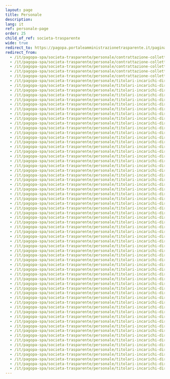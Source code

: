 ```yaml
---
layout: page
title: Personale
description: 
lang: it
ref: personale-page
order: 25
child_of_ref: societa-trasparente
wide: true
redirect_to: https://pagopa.portaleamministrazionetrasparente.it/pagina713_personale.html
redirect_from: 
  - /it/pagopa-spa/societa-trasparente/personale/contrattazione-collettiva/
  - /it/pagopa-spa/societa-trasparente/personale/contrattazione-collettiva/ccnl-dirigenti-rinnovo.pdf
  - /it/pagopa-spa/societa-trasparente/personale/contrattazione-collettiva/ccnl-dirigenti.pdf
  - /it/pagopa-spa/societa-trasparente/personale/contrattazione-collettiva/ccnl-quadri-impiegati-accordo-aumento.pdf
  - /it/pagopa-spa/societa-trasparente/personale/contrattazione-collettiva/ccnl-quadri-impiegati.pdf
  - /it/pagopa-spa/societa-trasparente/personale/titolari-incarichi-dirigenziali/
  - /it/pagopa-spa/societa-trasparente/personale/titolari-incarichi-dirigenziali/caligiuri/
  - /it/pagopa-spa/societa-trasparente/personale/titolari-incarichi-dirigenziali/caligiuri/art-14.pdf
  - /it/pagopa-spa/societa-trasparente/personale/titolari-incarichi-dirigenziali/caligiuri/art-20.pdf
  - /it/pagopa-spa/societa-trasparente/personale/titolari-incarichi-dirigenziali/caligiuri/compenso.pdf
  - /it/pagopa-spa/societa-trasparente/personale/titolari-incarichi-dirigenziali/caligiuri/curriculum.pdf
  - /it/pagopa-spa/societa-trasparente/personale/titolari-incarichi-dirigenziali/calvaresi/
  - /it/pagopa-spa/societa-trasparente/personale/titolari-incarichi-dirigenziali/calvaresi/art-14.pdf
  - /it/pagopa-spa/societa-trasparente/personale/titolari-incarichi-dirigenziali/calvaresi/art-20.pdf
  - /it/pagopa-spa/societa-trasparente/personale/titolari-incarichi-dirigenziali/calvaresi/compenso.pdf
  - /it/pagopa-spa/societa-trasparente/personale/titolari-incarichi-dirigenziali/calvaresi/curriculum.pdf
  - /it/pagopa-spa/societa-trasparente/personale/titolari-incarichi-dirigenziali/colonna/
  - /it/pagopa-spa/societa-trasparente/personale/titolari-incarichi-dirigenziali/colonna/art-14.pdf
  - /it/pagopa-spa/societa-trasparente/personale/titolari-incarichi-dirigenziali/colonna/art-20.pdf
  - /it/pagopa-spa/societa-trasparente/personale/titolari-incarichi-dirigenziali/colonna/compenso.pdf
  - /it/pagopa-spa/societa-trasparente/personale/titolari-incarichi-dirigenziali/colonna/curriculum.pdf
  - /it/pagopa-spa/societa-trasparente/personale/titolari-incarichi-dirigenziali/de-santi/
  - /it/pagopa-spa/societa-trasparente/personale/titolari-incarichi-dirigenziali/de-santi/art-14.pdf
  - /it/pagopa-spa/societa-trasparente/personale/titolari-incarichi-dirigenziali/de-santi/art-20.pdf
  - /it/pagopa-spa/societa-trasparente/personale/titolari-incarichi-dirigenziali/de-santi/compenso.pdf
  - /it/pagopa-spa/societa-trasparente/personale/titolari-incarichi-dirigenziali/de-santi/curriculum.pdf
  - /it/pagopa-spa/societa-trasparente/personale/titolari-incarichi-dirigenziali/fatarella/
  - /it/pagopa-spa/societa-trasparente/personale/titolari-incarichi-dirigenziali/fatarella/art-14.pdf
  - /it/pagopa-spa/societa-trasparente/personale/titolari-incarichi-dirigenziali/fatarella/art-20.pdf
  - /it/pagopa-spa/societa-trasparente/personale/titolari-incarichi-dirigenziali/fatarella/curriculum.pdf
  - /it/pagopa-spa/societa-trasparente/personale/titolari-incarichi-dirigenziali/feroldi/
  - /it/pagopa-spa/societa-trasparente/personale/titolari-incarichi-dirigenziali/feroldi/art-14.pdf
  - /it/pagopa-spa/societa-trasparente/personale/titolari-incarichi-dirigenziali/feroldi/art-20.pdf
  - /it/pagopa-spa/societa-trasparente/personale/titolari-incarichi-dirigenziali/feroldi/compenso.pdf
  - /it/pagopa-spa/societa-trasparente/personale/titolari-incarichi-dirigenziali/feroldi/curriculum.pdf
  - /it/pagopa-spa/societa-trasparente/personale/titolari-incarichi-dirigenziali/feroldi/emolumenti-2019.pdf
  - /it/pagopa-spa/societa-trasparente/personale/titolari-incarichi-dirigenziali/fornaro/
  - /it/pagopa-spa/societa-trasparente/personale/titolari-incarichi-dirigenziali/fornaro/art-14.pdf
  - /it/pagopa-spa/societa-trasparente/personale/titolari-incarichi-dirigenziali/fornaro/art-20.pdf
  - /it/pagopa-spa/societa-trasparente/personale/titolari-incarichi-dirigenziali/fornaro/compenso.pdf
  - /it/pagopa-spa/societa-trasparente/personale/titolari-incarichi-dirigenziali/fornaro/curriculum.pdf
  - /it/pagopa-spa/societa-trasparente/personale/titolari-incarichi-dirigenziali/fornaro/viaggi-missioni.pdf
  - /it/pagopa-spa/societa-trasparente/personale/titolari-incarichi-dirigenziali/gambardella/
  - /it/pagopa-spa/societa-trasparente/personale/titolari-incarichi-dirigenziali/gambardella/art-14.pdf
  - /it/pagopa-spa/societa-trasparente/personale/titolari-incarichi-dirigenziali/gambardella/art-20.pdf
  - /it/pagopa-spa/societa-trasparente/personale/titolari-incarichi-dirigenziali/gambardella/compenso.pdf
  - /it/pagopa-spa/societa-trasparente/personale/titolari-incarichi-dirigenziali/gambardella/curriculum.pdf
  - /it/pagopa-spa/societa-trasparente/personale/titolari-incarichi-dirigenziali/lucibello/
  - /it/pagopa-spa/societa-trasparente/personale/titolari-incarichi-dirigenziali/lucibello/art-14.pdf
  - /it/pagopa-spa/societa-trasparente/personale/titolari-incarichi-dirigenziali/lucibello/art-20.pdf
  - /it/pagopa-spa/societa-trasparente/personale/titolari-incarichi-dirigenziali/lucibello/compenso.pdf
  - /it/pagopa-spa/societa-trasparente/personale/titolari-incarichi-dirigenziali/lucibello/curriculum.pdf
  - /it/pagopa-spa/societa-trasparente/personale/titolari-incarichi-dirigenziali/menotti/
  - /it/pagopa-spa/societa-trasparente/personale/titolari-incarichi-dirigenziali/menotti/art-14.pdf
  - /it/pagopa-spa/societa-trasparente/personale/titolari-incarichi-dirigenziali/menotti/art-20.pdf
  - /it/pagopa-spa/societa-trasparente/personale/titolari-incarichi-dirigenziali/menotti/compenso.pdf
  - /it/pagopa-spa/societa-trasparente/personale/titolari-incarichi-dirigenziali/menotti/curriculum.pdf
  - /it/pagopa-spa/societa-trasparente/personale/titolari-incarichi-dirigenziali/quaglia/
  - /it/pagopa-spa/societa-trasparente/personale/titolari-incarichi-dirigenziali/quaglia/art-14.pdf
  - /it/pagopa-spa/societa-trasparente/personale/titolari-incarichi-dirigenziali/quaglia/art-20.pdf
  - /it/pagopa-spa/societa-trasparente/personale/titolari-incarichi-dirigenziali/quaglia/compenso.pdf
  - /it/pagopa-spa/societa-trasparente/personale/titolari-incarichi-dirigenziali/quaglia/curriculum.pdf
  - /it/pagopa-spa/societa-trasparente/personale/titolari-incarichi-dirigenziali/russo/
  - /it/pagopa-spa/societa-trasparente/personale/titolari-incarichi-dirigenziali/russo/art-14.pdf
  - /it/pagopa-spa/societa-trasparente/personale/titolari-incarichi-dirigenziali/russo/art-20.pdf
  - /it/pagopa-spa/societa-trasparente/personale/titolari-incarichi-dirigenziali/russo/compenso.pdf
  - /it/pagopa-spa/societa-trasparente/personale/titolari-incarichi-dirigenziali/russo/curriculum.pdf
---
```


